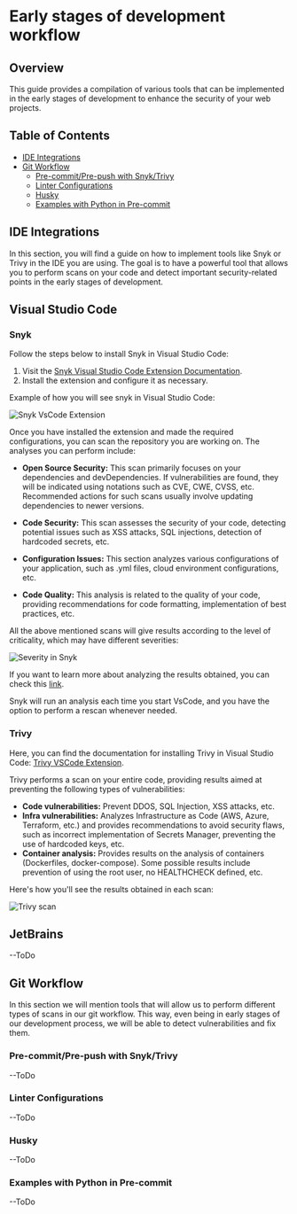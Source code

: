 # Early stages of development workflow

## Overview

This guide provides a compilation of various tools that can be implemented in the early stages of development to enhance the security of your web projects.

## Table of Contents

- [IDE Integrations](#ide-integrations)
- [Git Workflow](#git-workflow)
  - [Pre-commit/Pre-push with Snyk/Trivy](#pre-commitpre-push-with-snyktrivy)
  - [Linter Configurations](#linter-configurations)
  - [Husky](#husky)
  - [Examples with Python in Pre-commit](#examples-with-python-in-pre-commit)

## IDE Integrations

In this section, you will find a guide on how to implement tools like Snyk or Trivy in the IDE you are using. The goal is to have a powerful tool that allows you to perform scans on your code and detect important security-related points in the early stages of development.

## Visual Studio Code

### Snyk

Follow the steps below to install Snyk in Visual Studio Code:

1. Visit the [Snyk Visual Studio Code Extension Documentation](https://docs.snyk.io/integrate-with-snyk/ide-tools/visual-studio-code-extension).
2. Install the extension and configure it as necessary.

Example of how you will see snyk in Visual Studio Code:

![Snyk VsCode Extension](../assets/snyk-vscode.png)

Once you have installed the extension and made the required configurations, you can scan the repository you are working on. The analyses you can perform include:

- **Open Source Security:** This scan primarily focuses on your dependencies and devDependencies. If vulnerabilities are found, they will be indicated using notations such as CVE, CWE, CVSS, etc. Recommended actions for such scans usually involve updating dependencies to newer versions.
- **Code Security:** This scan assesses the security of your code, detecting potential issues such as XSS attacks, SQL injections, detection of hardcoded secrets, etc.

- **Configuration Issues:** This section analyzes various configurations of your application, such as .yml files, cloud environment configurations, etc.

- **Code Quality:** This analysis is related to the quality of your code, providing recommendations for code formatting, implementation of best practices, etc.

All the above mentioned scans will give results according to the level of criticality, which may have different severities:

![Severity in Snyk](../assets/severity-snyk.png)

If you want to learn more about analyzing the results obtained, you can check this [link](https://docs.snyk.io/integrate-with-snyk/ide-tools/visual-studio-code-extension/view-analysis-results-from-visual-studio-code-extension).

Snyk will run an analysis each time you start VsCode, and you have the option to perform a rescan whenever needed.

### Trivy

Here, you can find the documentation for installing Trivy in Visual Studio Code: [Trivy VSCode Extension](https://github.com/aquasecurity/trivy-vscode-extension).

Trivy performs a scan on your entire code, providing results aimed at preventing the following types of vulnerabilities:

- **Code vulnerabilities:** Prevent DDOS, SQL Injection, XSS attacks, etc.
- **Infra vulnerabilities:** Analyzes Infrastructure as Code (AWS, Azure, Terraform, etc.) and provides recommendations to avoid security flaws, such as incorrect implementation of Secrets Manager, preventing the use of hardcoded keys, etc.
- **Container analysis:** Provides results on the analysis of containers (Dockerfiles, docker-compose). Some possible results include prevention of using the root user, no HEALTHCHECK defined, etc.

Here's how you'll see the results obtained in each scan:

![Trivy scan](../assets/trivy.png)

## JetBrains

--ToDo

## Git Workflow

In this section we will mention tools that will allow us to perform different types of scans in our git workflow. This way, even being in early stages of our development process, we will be able to detect vulnerabilities and fix them.

### Pre-commit/Pre-push with Snyk/Trivy

--ToDo

### Linter Configurations

--ToDo

### Husky

--ToDo

### Examples with Python in Pre-commit

--ToDo
